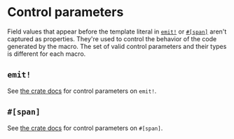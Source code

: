 # Control parameters

Field values that appear before the template literal in [`emit!`](https://docs.rs/emit/1.13.0/emit/macro.emit.html) or [`#[span]`](https://docs.rs/emit/1.13.0/emit/attr.span.html) aren't captured as properties. They're used to control the behavior of the code generated by the macro. The set of valid control parameters and their types is different for each macro.

## `emit!`

See [the crate docs](https://docs.rs/emit/1.13.0/emit/macro.emit.html#control-parameters) for control parameters on `emit!`.

## `#[span]`

See [the crate docs](https://docs.rs/emit/1.13.0/emit/attr.span.html#control-parameters) for control parameters on `#[span]`.
